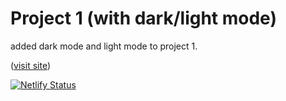 # Project 1 (with dark/light mode)

added dark mode and light mode to project 1.

([visit site](https://wzh-scrimbacourse-p1darklightmode.netlify.app))

[![Netlify Status](https://api.netlify.com/api/v1/badges/fdfe0b63-87ec-4110-9922-95d642e53bed/deploy-status)](https://app.netlify.com/sites/wzh-scrimbacourse-p1darklightmode/deploys)
